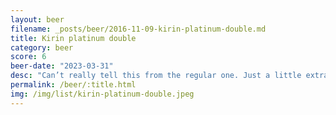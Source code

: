 ```yaml
---
layout: beer
filename: _posts/beer/2016-11-09-kirin-platinum-double.md
title: Kirin platinum double
category: beer
score: 6
beer-date: "2023-03-31"
desc: "Can’t really tell this from the regular one. Just a little extra kick"
permalink: /beer/:title.html
img: /img/list/kirin-platinum-double.jpeg
---
```

